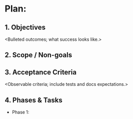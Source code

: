 # Plan: <Short Title>

## 1. Objectives
<Bulleted outcomes; what success looks like.>

## 2. Scope / Non-goals
<In-scope items>
<Out-of-scope items>

## 3. Acceptance Criteria
<Observable criteria; include tests and docs expectations.>

## 4. Phases & Tasks
- Phase 1: <title>
  - [ ] Task 1
  - [ ] Task 2
- Phase 2: <title>
  - [ ] Task 1

## 5. File/Module Changes
<List files to add/edit/remove and high-level edits expected.>

## 6. Test Plan
<Unit/integration/e2e, manual checks, data migration validation.>

## 7. Rollout & Rollback
<Deployment steps, feature flags, rollback steps.>

## 8. Estimates & Risks
<Time estimates, risk mitigation.>

---
Approval checkpoint: Please review this plan and reply one of:
- APPROVE plan
- REQUEST CHANGES: <notes>
